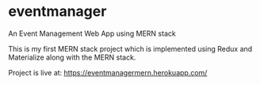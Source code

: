 # eventmanager
An Event Management Web App using MERN stack


This is my first MERN stack project which is implemented using Redux and Materialize along with the MERN stack.

Project is live at: https://eventmanagermern.herokuapp.com/